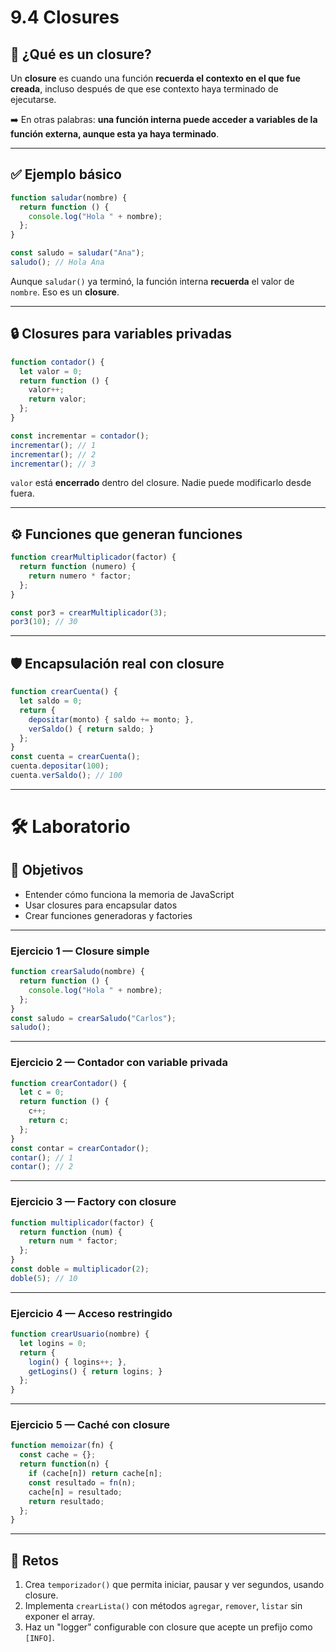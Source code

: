 # 9.4 Closures

## 🧠 ¿Qué es un closure?

Un **closure** es cuando una función **recuerda el contexto en el que fue creada**, incluso después de que ese contexto haya terminado de ejecutarse.

➡️ En otras palabras: **una función interna puede acceder a variables de la función externa, aunque esta ya haya terminado**.

---

## ✅ Ejemplo básico

```js
function saludar(nombre) {
  return function () {
    console.log("Hola " + nombre);
  };
}

const saludo = saludar("Ana");
saludo(); // Hola Ana
```

Aunque `saludar()` ya terminó, la función interna **recuerda** el valor de `nombre`. Eso es un **closure**.

---

## 🔒 Closures para variables privadas

```js
function contador() {
  let valor = 0;
  return function () {
    valor++;
    return valor;
  };
}

const incrementar = contador();
incrementar(); // 1
incrementar(); // 2
incrementar(); // 3
```

`valor` está **encerrado** dentro del closure. Nadie puede modificarlo desde fuera.

---

## ⚙️ Funciones que generan funciones

```js
function crearMultiplicador(factor) {
  return function (numero) {
    return numero * factor;
  };
}

const por3 = crearMultiplicador(3);
por3(10); // 30
```

---

## 🛡️ Encapsulación real con closure

```js
function crearCuenta() {
  let saldo = 0;
  return {
    depositar(monto) { saldo += monto; },
    verSaldo() { return saldo; }
  };
}
const cuenta = crearCuenta();
cuenta.depositar(100);
cuenta.verSaldo(); // 100
```

---

# 🛠 Laboratorio

## 🎯 Objetivos

* Entender cómo funciona la memoria de JavaScript
* Usar closures para encapsular datos
* Crear funciones generadoras y factories

---

### Ejercicio 1 — Closure simple

```js
function crearSaludo(nombre) {
  return function () {
    console.log("Hola " + nombre);
  };
}
const saludo = crearSaludo("Carlos");
saludo();
```

---

### Ejercicio 2 — Contador con variable privada

```js
function crearContador() {
  let c = 0;
  return function () {
    c++;
    return c;
  };
}
const contar = crearContador();
contar(); // 1
contar(); // 2
```

---

### Ejercicio 3 — Factory con closure

```js
function multiplicador(factor) {
  return function (num) {
    return num * factor;
  };
}
const doble = multiplicador(2);
doble(5); // 10
```

---

### Ejercicio 4 — Acceso restringido

```js
function crearUsuario(nombre) {
  let logins = 0;
  return {
    login() { logins++; },
    getLogins() { return logins; }
  };
}
```

---

### Ejercicio 5 — Caché con closure

```js
function memoizar(fn) {
  const cache = {};
  return function(n) {
    if (cache[n]) return cache[n];
    const resultado = fn(n);
    cache[n] = resultado;
    return resultado;
  };
}
```

---

## 🚀 Retos

1. Crea `temporizador()` que permita iniciar, pausar y ver segundos, usando closure.
2. Implementa `crearLista()` con métodos `agregar`, `remover`, `listar` sin exponer el array.
3. Haz un "logger" configurable con closure que acepte un prefijo como `[INFO]`.
